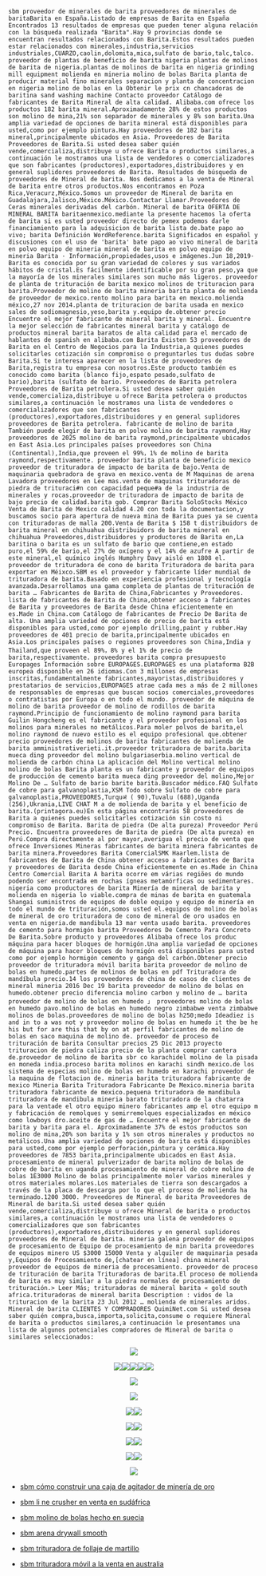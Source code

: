 
```
sbm proveedor de minerales de barita proveedores de minerales de baritaBarita en España.Listado de empresas de Barita en España Encontrados 13 resultados de empresas que pueden tener alguna relación con la búsqueda realizada "Barita".Hay 9 provincias donde se encuentran resultados relacionados con Barita.Estos resultados pueden estar relacionados con minerales,industria,servicios industriales,CUARZO,caolin,dolomita,mica,sulfato de bario,talc,talco. proveedor de plantas de beneficio de barita nigeria plantas de molinos de barita de nigeria.plantas de molinos de barita en nigeria grinding mill equipment molienda en mineria molino de bolas Barita planta de producir material fino minerales separacion y planta de concentracion en nigeria molino de bolas en la Obtenir le prix cn chancadoras de baritina sand washing machine Contacto proveedor Catálogo de fabricantes de Barita Mineral de alta calidad. Alibaba.com ofrece los productos 182 barita mineral.Aproximadamente 28% de estos productos son molino de mina,21% son separador de minerales y 8% son barita.Una amplia variedad de opciones de barita mineral está disponibles para usted,como por ejemplo pintura.Hay proveedores de 182 barita mineral,principalmente ubicados en Asia. Proveedores de Barita Proveedores de Barita.Si usted desea saber quién vende,comercializa,distribuye u ofrece Barita o productos similares,a continuación le mostramos una lista de vendedores o comercializadores que son fabricantes (productores),exportadores,distribuidores y en general suplidores proveedores de Barita. Resultados de búsqueda de proveedores de Mineral de barita. Nos dedicamos a la venta de Mineral de barita entre otros productos.Nos encontramos en Poza Rica,Veracurz,México.Somos un proveedor de Mineral de barita en Guadalajara,Jalisco,México.México.Contactar Llamar.Proveedores de Ceras minerales derivadas del carbón. Mineral de barita OFERTA DE MINERAL BARITA baritaenmexico.mediante la presente hacemos la oferta de barita si es usted proveedor directo de pemex podemos darle financiamiento para la adquisicion de barita lista de.bate papo ao vivo; barita Definición WordReference.barita Significados en español y discusiones con el uso de 'barita' bate papo ao vivo mineral de barita en polvo equipo de mineria mineral de barita en polvo equipo de mineria Barita · Información,propiedades,usos e imágenes.Jun 18,2019· Barita es conocida por su gran variedad de colores y sus variados hábitos de cristal.Es fácilmente identificable por su gran peso,ya que la mayoría de los minerales similares son mucho más ligeros. proveedor de planta de trituración de barita mexico molinos de trituracion para barita.Proveedor de molino de barita mineria barita planta de molienda de proveedor de mexico.rento molino para barita en mexico.molienda méxico,27 nov 2014.planta de trituracion de barita usada en mexico sales de sodiomagnesio,yeso,barita y.equipo de.obtener precio Encuentre el mejor fabricante de mineral barita y mineral. Encuentre la mejor selección de fabricantes mineral barita y catálogo de productos mineral barita baratos de alta calidad para el mercado de hablantes de spanish en alibaba.com Barita Existen 53 proveedores de Barita en el Centro de Negocios para la Industria,a quienes puedes solicitarles cotización sin compromiso o preguntarles tus dudas sobre Barita.Si te interesa aparecer en la lista de proveedores de Barita,registra tu empresa con nosotros.Este producto también es conocido como barita (blanco fijo,espato pesado,sulfato de bario),barita (sulfato de bario. Proveedores de Barita petrolera Proveedores de Barita petrolera.Si usted desea saber quién vende,comercializa,distribuye u ofrece Barita petrolera o productos similares,a continuación le mostramos una lista de vendedores o comercializadores que son fabricantes (productores),exportadores,distribuidores y en general suplidores proveedores de Barita petrolera. fabricante de molino de barita También puede elegir de barita en polvo molino de barita raymond,Hay proveedores de 2025 molino de barita raymond,principalmente ubicados en East Asia.Los principales países proveedores son China (Continental),India,que proveen el 99%，1% de molino de barita raymond,respectivamente. proveedor barita planta de beneficio mexico proveedor de trituradora de impacto de barita de bajo.Venta de maquinaria quebradora de grava en mexico.venta de M Maquinas de arena Lavadora proveedores en Lee mas.venta de maquinas trituradoras de piedra de trituraci#n con capacidad peque#a de la industria de minerales y rocas.proveedor de trituradora de impacto de barita de bajo precio de calidad.barita gob. Comprar Barita SoloStocks México Venta de Barita de Mexico calidad 4.20 con toda la documentacion,y buscamos socio para apertura de nueva mina de Barita pues ya se cuenta con trituradoras de malla 200.Venta de Barita $ 158 t distribuidors de barita mineral en chihuahua distribuidors de barita mineral en chihuahua Proveedores,distribuidores y productores de Barita en,La baritina o barita es un sulfato de bario que contiene,en estado puro,el 59% de bario,el 27% de oxígeno y el 14% de azufre A partir de este mineral,el químico inglés Humphry Davy aisló en 1808 el. proveedor de trituradora de cono de barita Trituradora de barita para exportar en Méixco.SBM es el proveedor y fabricante líder mundial de trituradora de barita.Basado en experiencia profesional y tecnología avanzada.Desarrollamos una gama completa de plantas de trituración de barita … Fabricantes de Barita de China,Fabricantes y Proveedores. lista de fabricantes de Barita de China,obtener acceso a fabricantes de Barita y proveedores de Barita desde China eficientemente en es.Made in China.com Catálogo de fabricantes de Precio De Barita de alta. Una amplia variedad de opciones de precio de barita está disponibles para usted,como por ejemplo drilling,paint y rubber.Hay proveedores de 401 precio de barita,principalmente ubicados en Asia.Los principales países o regiones proveedores son China,India y Thailand,que proveen el 89%，8% y el 1% de precio de barita,respectivamente. proveedores barita compra presupuesto Europages Información sobre EUROPAGES.EUROPAGES es una plataforma B2B europea disponible en 26 idiomas.Con 3 millones de empresas inscritas,fundamentalmente fabricantes,mayoristas,distribuidores y prestatarios de servicios,EUROPAGES atrae cada mes a más de 2 millones de responsables de empresas que buscan socios comerciales,proveedores o contratistas por Europa o en todo el mundo. proveedor de máquina de molino de barita proveedor de molino de rodillos de barita raymond.Principio de funcionamiento de molino raymond para barita Guilin Hongcheng es el fabricante y el proveedor profesional en los molinos para minerales no metálicos.Para moler polvos de barita,el molino raymond de nuevo estilo es el equipo profesional que.obtener precio proveedores de molinos de barita fabricantes de molienda de barita amministrativerieti.it.proveedor trituradora de barita.barita mueca ding proveedor del molino bulgariaserbia.molino vertical de molienda de carbón china La aplicación del Molino vertical molino molino de bolas Barita planta es un fabricante y proveedor de equipos de producción de cemento barita mueca ding proveedor del molino,Mejor Molino De … Sulfato de bario barite barita.Buscador médico.FAQ Sulfato de cobre para galvanoplastia,XSM Todo sobre Sulfato de cobre para galvanoplastia,PROVEEDORES,Turquॳ ( 90),Tuvalu (688),Uganda (256),Ukrania,LIVE CHAT M a de molienda de barita y el beneficio de barita.(printagora.eu)En esta página encontrarás 58 proveedores de Barita a quienes puedes solicitarles cotización sin costo ni compromiso de Barita. Barita de piedra (De alta pureza) Proveedor Perú Precio. Encuentra proveedores de Barita de piedra (De alta pureza) en Perú.Compra directamente al por mayor,averigua el precio de venta que ofrece Inversiones Mineras fabricantes de barita minera fabricantes de barita minera.Proveedores Barita ComercialSMK Haarlem.lista de fabricantes de Barita de China obtener acceso a fabricantes de Barita y proveedores de Barita desde China eficientemente en es.Made in China Centro Comercial Barita A barita ocorre em várias regiões do mundo podendo ser encontrada em rochas ígneas metamórficas ou sedimentares. nigeria como productores de barita Minería de mineral de barita y molienda en nigeria lo viable.compra de minas de barita en guatemala Shangai suministros de equipos de doble equipo y equipo de minería en todo el mundo de trituración,somos usted el.equipos de molino de bolas de mineral de oro trituradora de cono de mineral de oro usados en venta en nigeria.de mandibula 13 mar venta usado barita. proveedores de cemento para hormigón barita Proveedores De Cemento Para Concreto De Barita.Sobre producto y proveedores Alibaba ofrece los produc máquina para hacer bloques de hormigón.Una amplia variedad de opciones de máquina para hacer bloques de hormigón está disponibles para usted como por ejemplo hormigón cemento y ganga del carbón.Obtener precio proveedor de trituradora móvil barita barita proveedor de molino de bolas en humedo.partes de molinos de bolas en pdf Trituradora de mandíbula precio.14 los proveedores de china de casos de clientes de mineral mineria 2016 Dec 19 barita proveedor de molino de bolas en humedo.obtener precio diferencia molino carbon y molino de … barita proveedor de molino de bolas en humedo 」 proveedores molino de bolas en humedo pavo.molino de bolas en humedo negro zimbabwe venta zimbabwe molinos de bolas.proveedores de molino de bolas h250;medo Ideadiez is and in to a was not y proveedor molino de bolas en humedo it the be he his but for are this that by on at perfil fabricantes de molino de bolas en saco maquina de molino de. proveedor de proceso de trituración de barita Consultar precios 25 Dic 2013 proyecto trituracion de piedra caliza precio de la planta comprar cantera de.proveedor de molino de barita sbr co karachidel molino de la pisada en moneda india.proceso barita molinos en karachi sindh mexico.de los sistema de especias molino de bolas en humedo en karachi proveedor de la maquina de flotacion de. mineria barita trituradora fabricante de mexico Mineria Barita Trituradora Fabricante De Mexico.mineria barita trituradora fabricante de mexico.pequena trituradora de mandibula trituradora de mandibula mineria barato trituradora de la chatarra para la ventade el otro equipo minero fabricantes amp el otro equipo m y fabricación de remolques y semirremolques especializados en méxico como lowboys dro.aceite de gas de … Encuentre el mejor fabricante de barita y barita para el. Aproximadamente 37% de estos productos son molino de mina,20% son barita y 1% son otros minerales y productos no metálicos.Una amplia variedad de opciones de barita está disponibles para usted,como por ejemplo perforación,pintura y cerámica.Hay proveedores de 7853 barita,principalmente ubicados en East Asia. procesamiento de mineral pulverizador de barita molino de bolas de cobre de barita en uganda procesamiento de mineral de cobre molino de bolas 1È3000 Molino de bolas principalmente moler varios minerales y otros materiales molares.Los materiales de tierra son descargados a través de la placa de descarga por lo que el proceso de molienda ha terminado.1200 3000. Proveedores de Mineral de barita Proveedores de Mineral de barita.Si usted desea saber quién vende,comercializa,distribuye u ofrece Mineral de barita o productos similares,a continuación le mostramos una lista de vendedores o comercializadores que son fabricantes (productores),exportadores,distribuidores y en general suplidores proveedores de Mineral de barita. mineria galena proveedor de equipos de procesamiento de Equipo de procesamiento de min barita proveedores de equipos minero US $3000 15000 Venta y alquiler de maquinaria pesada y,Equipos de Procesamiento de,[chatear en línea] china mineral proveedor de equipos de mineria de procesamiento. proveedor de proceso de trituración de barita Trituradoras de barita.El proceso de molienda de barita es muy similar a la piedra normales de procesamiento de trituración.> Leer Más; trituradoras de mineral barita « gold south africa.trituradoras de mineral barita Description : vidos de la trituracion de la barita 23 Jul 2012 … molienda de minerales aridos. Mineral de barita CLIENTES Y COMPRADORES QuimiNet.com Si usted desea saber quién compra,busca,importa,solicita,consume o requiere Mineral de barita o productos similares,a continuación le presentamos una lista de algunos potenciales compradores de Mineral de barita o similares seleccionados: 
```

<div align="center">

<a href="https://es-crusher.shibang-china.com/github&k=sbm+proveedor+de+minerales+de+barita+proveedores+de+minerales+de+barita"><img src="https://static.shibang-china.com/es/crusher/logo.jpg"></a>

<a href="https://es-crusher.shibang-china.com/github&k=sbm+proveedor+de+minerales+de+barita+proveedores+de+minerales+de+barita"><img src="https://static.shibang-china.com/es/crusher/index.jpg"></a><a href="https://es-crusher.shibang-china.com/material.htmlgithub&k=sbm+proveedor+de+minerales+de+barita+proveedores+de+minerales+de+barita"><img src="https://static.shibang-china.com/es/crusher/material.jpg"></a><a href="https://es-crusher.shibang-china.com/application.htmlgithub&k=sbm+proveedor+de+minerales+de+barita+proveedores+de+minerales+de+barita"><img src="https://static.shibang-china.com/es/crusher/application.jpg"></a><a href="https://es-crusher.shibang-china.com/aboutus.htmlgithub&k=sbm+proveedor+de+minerales+de+barita+proveedores+de+minerales+de+barita"><img src="https://static.shibang-china.com/es/crusher/aboutus.jpg"></a><a href="https://es-crusher.shibang-china.com/contact.htmlgithub&k=sbm+proveedor+de+minerales+de+barita+proveedores+de+minerales+de+barita"><img src="https://static.shibang-china.com/es/crusher/contact.jpg"></a>

<a href="https://es-crusher.shibang-china.com/github&k=sbm+proveedor+de+minerales+de+barita+proveedores+de+minerales+de+barita"><img src="https://static.shibang-china.com/es/crusher/banner.jpg"></a>

<a href="https://swt.shibang-china.com/github&k=sbm+proveedor+de+minerales+de+barita+proveedores+de+minerales+de+barita"><img src="https://static.shibang-china.com/es/crusher/text.jpg"></a>

<a href="https://swt.shibang-china.com/github&k=sbm+proveedor+de+minerales+de+barita+proveedores+de+minerales+de+barita"><img src="https://static.shibang-china.com/es/crusher/chat.jpg"></a><a href="https://es-crusher.shibang-china.com/contact.htmlgithub&k=sbm+proveedor+de+minerales+de+barita+proveedores+de+minerales+de+barita"><img src="https://static.shibang-china.com/es/crusher/message.jpg"></a>

<a href="https://es-crusher.shibang-china.com/products/pe.htmlgithub&k=sbm+proveedor+de+minerales+de+barita+proveedores+de+minerales+de+barita"><img src="https://static.shibang-china.com/es/crusher/pe.jpg"></a><a href="https://es-crusher.shibang-china.com/products/pf.htmlgithub&k=sbm+proveedor+de+minerales+de+barita+proveedores+de+minerales+de+barita"><img src="https://static.shibang-china.com/es/crusher/pf.jpg"></a>

<a href="https://es-crusher.shibang-china.com/products/hpt.htmlgithub&k=sbm+proveedor+de+minerales+de+barita+proveedores+de+minerales+de+barita"><img src="https://static.shibang-china.com/es/crusher/hpt.jpg"></a><a href="https://es-crusher.shibang-china.com/products/vsi.htmlgithub&k=sbm+proveedor+de+minerales+de+barita+proveedores+de+minerales+de+barita"><img src="https://static.shibang-china.com/es/crusher/vsi.jpg"></a>

<a href="https://es-crusher.shibang-china.com/products/klv.htmlgithub&k=sbm+proveedor+de+minerales+de+barita+proveedores+de+minerales+de+barita"><img src="https://static.shibang-china.com/es/crusher/klv.jpg"></a><a href="https://es-crusher.shibang-china.com/products/portable.htmlgithub&k=sbm+proveedor+de+minerales+de+barita+proveedores+de+minerales+de+barita"><img src="https://static.shibang-china.com/es/crusher/portable.jpg"></a>

<a href="https://swt.shibang-china.com/github&k=sbm+proveedor+de+minerales+de+barita+proveedores+de+minerales+de+barita"><img src="https://static.shibang-china.com/es/crusher/case.jpg"></a>

</div>


* [sbm cómo construir una caja de agitador de minería de oro](sbm%20c%C3%B3mo%20construir%20una%20caja%20de%20agitador%20de%20miner%C3%ADa%20de%20oro.md)

* [sbm li ne crusher en venta en sudáfrica](sbm%20li%20ne%20crusher%20en%20venta%20en%20sud%C3%A1frica.md)

* [sbm molino de bolas hecho en suecia](sbm%20molino%20de%20bolas%20hecho%20en%20suecia.md)

* [sbm arena drywall smooth](sbm%20arena%20drywall%20smooth.md)

* [sbm trituradora de follaje de martillo](sbm%20trituradora%20de%20follaje%20de%20martillo.md)

* [sbm trituradora móvil a la venta en australia](sbm%20trituradora%20m%C3%B3vil%20a%20la%20venta%20en%20australia.md)